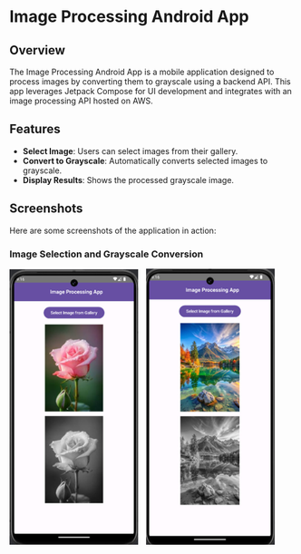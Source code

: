 # Image Processing Android App

## Overview

The Image Processing Android App is a mobile application designed to process images by converting them to grayscale using a backend API. This app leverages Jetpack Compose for UI development and integrates with an image processing API hosted on AWS.

## Features

- **Select Image**: Users can select images from their gallery.
- **Convert to Grayscale**: Automatically converts selected images to grayscale.
- **Display Results**: Shows the processed grayscale image.

## Screenshots

Here are some screenshots of the application in action:

### Image Selection and Grayscale Conversion

<div>
  <img src="images/1.jpg" alt="Image Selection" width="45%" style="display:inline; margin-right:10px;">
  <img src="images/2.jpg" alt="Grayscale Conversion" width="45%" style="display:inline;">
</div>
